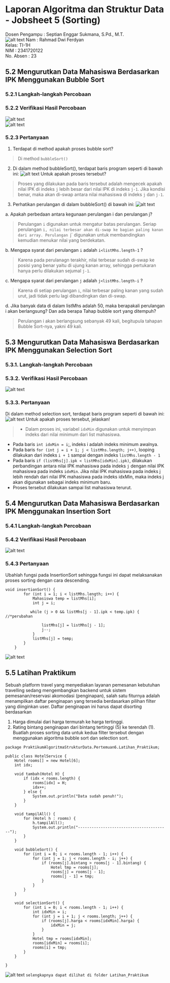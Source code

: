 # Laporan Algoritma dan Struktur Data - Jobsheet 5 (Sorting)
Dosen Pengampu : Septian Enggar Sukmana, S.Pd., M.T.  
![alt text](POLINEMA-LOGO.png)
Nam : Rahmad Dwi Ferdyan  
Kelas: TI-1H  
NIM : 2341720122  
No. Absen : 23  

## 5.2 Mengurutkan Data Mahasiswa Berdasarkan IPK Menggunakan Bubble Sort
### 5.2.1 Langkah-langkah Percobaan
### 5.2.2 Verifikasi Hasil Percobaan
![alt text](bubblesort.png)  
![alt text](dataAwal.png)
### 5.2.3 Pertanyaan
1. Terdapat di method apakah proses bubble sort?
> Di method `bubbleSort()`
2. Di dalam method bubbleSort(), terdapat baris program seperti di bawah ini:
![alt text](image.png)
Untuk apakah proses tersebut?
> Proses yang dilakukan pada baris tersebut adalah mengecek apakah nilai IPK di indeks `j` lebih besar dari nilai IPK di indeks `j-1`. Jika kondisi benar, maka akan di-swap antara nilai mahasiswa di indeks `j` dan `j-1`.
3. Perhatikan perulangan di dalam bubbleSort() di bawah ini:
![alt text](image-1.png)

a. Apakah perbedaan antara kegunaan perulangan i dan perulangan j?
> Perulangan `i` digunakan untuk mengatur batas perulangan. Seriap perulangan `i, nilai terbesar akan di-swap ke bagian paling kanan dari array.
Perulangan `j` digunakan untuk membandingkan kemudian menukar nilai yang berdekatan.

b. Mengapa syarat dari perulangan `i` adalah `i<listMhs.length-1` ?
> Karena pada perulanagn terakhir, nilai terbesar sudah di-swap ke posisi yang benar yaitu di ujung kanan array, sehingga pertukaran hanya perlu dilakukan sejumal `j-1`.

c. Mengapa syarat dari perulangan `j` adalah `j<listMhs.length-i` ?
> Karena di setiap perulangan `i`, nilai terbesar paling kanan yang sudah urut, jadi tidak perlu lagi dibandingkan dan di-swap.

d. Jika banyak data di dalam listMhs adalah 50, maka berapakali perulangan i akan berlangsung? Dan ada berapa Tahap bubble sort yang ditempuh?
> Perulangan i akan berlangsung sebanyak 49 kali, begitupula tahapan Bubble Sort-nya, yakni 49 kali.

## 5.3 Mengurutkan Data Mahasiswa Berdasarkan IPK Menggunakan Selection Sort
### 5.3.1. Langkah-langkah Percobaan
### 5.3.2. Verifikasi Hasil Percobaan  
![alt text](selectionsort.png)
### 5.3.3. Pertanyaan
Di dalam method selection sort, terdapat baris program seperti di bawah ini:
![alt text](image-2.png)
Untuk apakah proses tersebut, jelaskan!
> - Dalam proses ini, variabel `idxMin` digunakan untuk menyimpan indeks dari nilai minimum dari list mahasiswa.  
- Pada baris `int idxMin = i`;, indeks i adalah indeks minimum awalnya.  
- Pada baris `for (int j = i + 1; j < listMhs.length; j++)`, looping dilakukan dari indeks `i + 1` sampai dengan indeks `listMhs.length - 1`  
- Pada baris `if (listMhs[j].ipk < listMhs[idxMin].ipk)`, dilakukan perbandingan antara nilai IPK mahasiswa pada indeks `j` dengan nilai IPK mahasiswa pada indeks `idxMin`. Jika nilai IPK mahasiswa pada indeks j lebih rendah dari nilai IPK mahasiswa pada indeks idxMin, maka indeks j akan digunakan sebagai indeks minimum baru.  
- Proses tersebut dilakukan sampai list mahasiswa terurut.

## 5.4 Mengurutkan Data Mahasiswa Berdasarkan IPK Menggunakan Insertion Sort
### 5.4.1 Langkah-langkah Percobaan
### 5.4.2 Verifikasi Hasil Percobaan
![alt text](insertionSort.png)
### 5.4.3 Pertanyaan
Ubahlah fungsi pada InsertionSort sehingga fungsi ini dapat melaksanakan proses sorting dengan cara descending.
```
void insertionSort() {
        for (int i = 1; i < listMhs.length; i++) {
            Mahasiswa temp = listMhs[i];
            int j = i;

           while (j > 0 && listMhs[j - 1].ipk < temp.ipk) {     //*perubahan
                
                listMhs[j] = listMhs[j - 1];
                j--;
            }
            listMhs[j] = temp;
        }
    }
```
![alt text](insertionSortMODIF.png)
## 5.5 Latihan Praktikum
Sebuah platform travel yang menyediakan layanan pemesanan kebutuhan travelling sedang mengembangkan backend untuk sistem pemesanan/reservasi akomodasi (penginapan), salah satu fiturnya adalah menampilkan daftar penginapan yang tersedia berdasarkan pilihan filter yang diinginkan user. Daftar penginapan ini harus dapat disorting berdasarkan
1. Harga dimulai dari harga termurah ke harga tertinggi.
2. Rating bintang penginapan dari bintang tertinggi (5) ke terendah (1).
Buatlah proses sorting data untuk kedua filter tersebut dengan menggunakan algoritma bubble sort dan selection sort.    

```
package PraktikumAlgoritmaStrukturData.Pertemuan6.Latihan_Praktikum;

public class HotelService {
    Hotel rooms[] = new Hotel[6];
    int idx;

    void tambah(Hotel H) {
        if (idx < rooms.length) {
            rooms[idx] = H;
            idx++;
        } else {
            System.out.println("Data sudah penuh!");
        }
    }

    void tampilAll() {
        for (Hotel h : rooms) {
            h.tampilAll();
            System.out.println("----------------------------------------");
        }
    }

    void bubbleSort() {
        for (int i = 0; i < rooms.length - 1; i++) {
            for (int j = 1; j < rooms.length - i; j++) {
                if (rooms[j].bintang > rooms[j - 1].bintang) {
                    Hotel tmp = rooms[j];
                    rooms[j] = rooms[j - 1];
                    rooms[j - 1] = tmp;
                }
            }
        }
    }

    void selectionSort() {
        for (int i = 0; i < rooms.length - 1; i++) {
            int idxMin = i;
            for (int j = i + 1; j < rooms.length; j++) {
                if (rooms[j].harga < rooms[idxMin].harga) {
                    idxMin = j;
                }
            }
            Hotel tmp = rooms[idxMin];
            rooms[idxMin] = rooms[i];
            rooms[i] = tmp;
        }
    }

}
```
![alt text](hotel.png)
`selengkapnya dapat dilihat di folder Latihan_Praktikum`